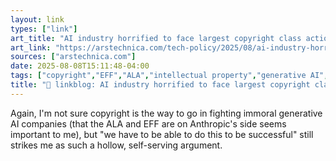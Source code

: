 ```yaml
---
layout: link
types: ["link"]
art_title: "AI industry horrified to face largest copyright class action ever certified"
art_link: "https://arstechnica.com/tech-policy/2025/08/ai-industry-horrified-to-face-largest-copyright-class-action-ever-certified/"
sources: ["arstechnica.com"]
date: 2025-08-08T15:11:48-04:00
tags: ["copyright","EFF","ALA","intellectual property","generative AI","Anthropic"]
title: "🔗 linkblog: AI industry horrified to face largest copyright class action ever certified"
---
```

Again, I'm not sure copyright is the way to go in fighting immoral generative AI companies (that the ALA and EFF are on Anthropic's side seems important to me), but "we have to be able to do this to be successful" still strikes me as such a hollow, self-serving argument.